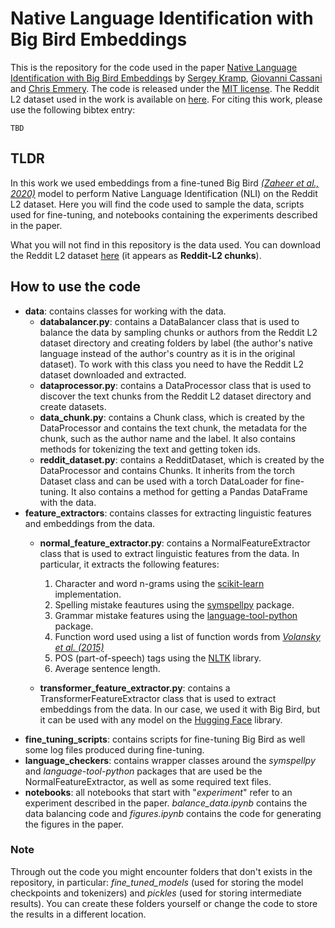 # Native Language Identification with Big Bird Embeddings

This is the repository for the code used in the paper [Native Language Identification with Big Bird Embeddings](https://arxiv.org/abs/2104.05247) by [Sergey Kramp](sergey), [Giovanni Cassani](https://research.tilburguniversity.edu/en/persons/giovanni-cassani) and [Chris Emmery](https://research.tilburguniversity.edu/en/persons/chris-emmery). The code is released under the [MIT license](https://opensource.org/licenses/MIT). The Reddit L2 dataset used in the work is available on [here](http://cl.haifa.ac.il/projects/L2/).
For citing this work, please use the following bibtex entry:

```
TBD
```

## TLDR
In this work we used embeddings from a fine-tuned Big Bird [_(Zaheer et al., 2020)_](https://arxiv.org/abs/2007.14062) model to perform Native Language Identification (NLI) on the Reddit L2 dataset.
Here you will find the code used to sample the data, scripts used for fine-tuning, and notebooks containing the experiments described in the paper. 

What you will not find in this repository is the data used. You can download the Reddit L2 dataset [here](http://cl.haifa.ac.il/projects/L2/) (it appears as __Reddit-L2 chunks__).

## How to use the code
- **data**: contains classes for working with the data.
  - **databalancer.py**: contains a DataBalancer class that is used to balance the data by sampling chunks or authors from the Reddit L2 dataset directory and creating folders by label (the author's native language instead of the author's country as it is in the original dataset). To work with this class you need to have the Reddit L2 dataset downloaded and extracted.
  - **dataprocessor.py**: contains a DataProcessor class that is used to discover the text chunks from the Reddit L2 dataset directory and create datasets.
  - **data_chunk.py**: contains a Chunk class, which is created by the DataProcessor and contains the text chunk, the metadata for the chunk, such as the author name and the label. It also contains methods for tokenizing the text and getting token ids.
  - **reddit_dataset.py**: contains a RedditDataset, which is created by the DataProcessor and contains Chunks. It inherits from the torch Dataset class and can be used with a torch DataLoader for fine-tuning. It also contains a method for getting a Pandas DataFrame with the data.
- **feature_extractors**: contains classes for extracting linguistic features and embeddings from the data.
  - **normal_feature_extractor.py**: contains a NormalFeatureExtractor class that is used to extract linguistic features from the data. In particular, it extracts the following features: 
   
    1. Character and word n-grams using the [scikit-learn](https://scikit-learn.org/stable/modules/generated/sklearn.feature_extraction.text.CountVectorizer.html) implementation.
    2. Spelling mistake feautures using the [symspellpy](https://pypi.org/project/symspellpy/) package.
    3. Grammar mistake features using the [language-tool-python](https://pypi.org/project/language-tool-python/) package.
    4. Function word used using a list of function words from [*Volansky et al. (2015)*](https://www.semanticscholar.org/paper/On-the-features-of-translationese-Volansky-Ordan/766ea82ccfe78dcfcf813fd2f594d03ab06a75a6)
    5. POS (part-of-speech) tags using the [NLTK](https://www.nltk.org/) library.
    6. Average sentence length.
  - **transformer_feature_extractor.py**: contains a TransformerFeatureExtractor class that is used to extract embeddings from the data. In our case, we used it with Big Bird, but it can be used with any model on the [Hugging Face](https://huggingface.co/) library.   
- **fine_tuning_scripts**: contains scripts for fine-tuning Big Bird as well some log files produced during fine-tuning.
- **language_checkers**: contains wrapper classes around the *symspellpy* and *language-tool-python* packages that are used be the NormalFeatureExtractor, as well as some required text files.
- **notebooks**: all notebooks that start with "*experiment*" refer to an experiment described in the paper. *balance_data.ipynb* contains the data balancing code and *figures.ipynb* contains the code for generating the figures in the paper.

### Note
Through out the code you might encounter folders that don't exists in the repository, in particular: *fine_tuned_models* (used for storing the model checkpoints and tokenizers) and *pickles* (used for storing intermediate results). You can create these folders yourself or change the code to store the results in a different location.
